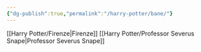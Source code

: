 ```yaml
---
{"dg-publish":true,"permalink":"/harry-potter/bane/"}
---
```


[[Harry Potter/Firenze\|Firenze]]
[[Harry Potter/Professor Severus Snape\|Professor Severus Snape]]
